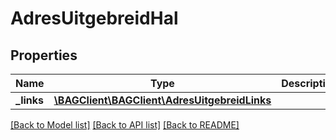 # AdresUitgebreidHal

## Properties
Name | Type | Description | Notes
------------ | ------------- | ------------- | -------------
**_links** | [**\BAGClient\BAGClient\AdresUitgebreidLinks**](AdresUitgebreidLinks.md) |  | [optional] 

[[Back to Model list]](../../README.md#documentation-for-models) [[Back to API list]](../../README.md#documentation-for-api-endpoints) [[Back to README]](../../README.md)

